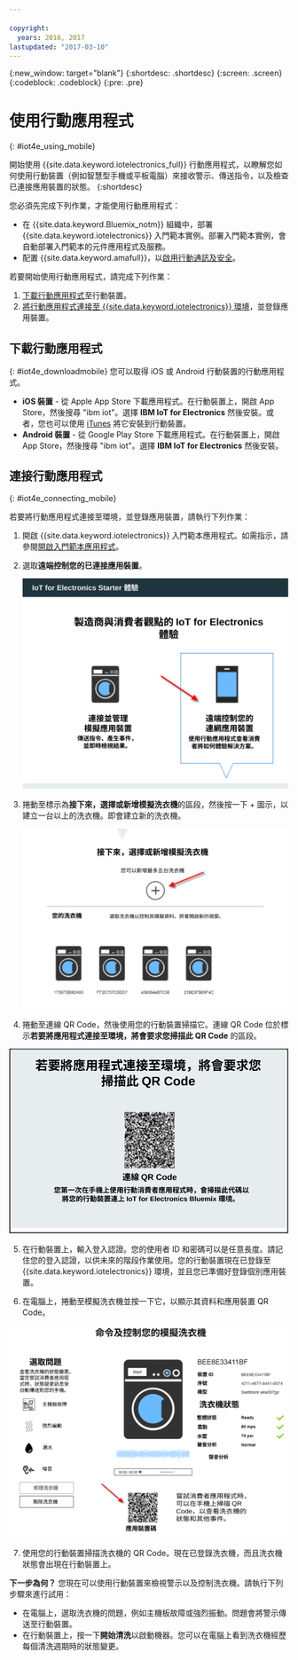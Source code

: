 ```yaml
---

copyright:
  years: 2016, 2017
lastupdated: "2017-03-10"
---
```


<!-- Common attributes used in the template are defined as follows: -->
{:new_window: target="blank"}
{:shortdesc: .shortdesc}
{:screen: .screen}
{:codeblock: .codeblock}
{:pre: .pre}

# 使用行動應用程式
{: #iot4e_using_mobile}

開始使用 {{site.data.keyword.iotelectronics_full}} 行動應用程式，以瞭解您如何使用行動裝置（例如智慧型手機或平板電腦）來接收警示、傳送指令，以及檢查已連接應用裝置的狀態。
{:shortdesc}

您必須先完成下列作業，才能使用行動應用程式：
  - 在 {{site.data.keyword.Bluemix_notm}} 組織中，部署 {{site.data.keyword.iotelectronics}} 入門範本實例。部署入門範本實例，會自動部署入門範本的元件應用程式及服務。
  - 配置 {{site.data.keyword.amafull}}，以[啟用行動通訊及安全](iotelectronics_config_mca.html)。

若要開始使用行動應用程式，請完成下列作業：
1. [下載行動應用程式](#iot4e_downloadmobile)至行動裝置。
2. [將行動應用程式連接至 {{site.data.keyword.iotelectronics}} 環境](#iot4e_connecting_mobile)，並登錄應用裝置。


## 下載行動應用程式
{: #iot4e_downloadmobile}
您可以取得 iOS 或 Android 行動裝置的行動應用程式。
- **iOS 裝置** - 從 Apple App Store 下載應用程式。在行動裝置上，開啟 App Store，然後搜尋 "ibm iot"。選擇 **IBM IoT for Electronics** 然後安裝。或者，您也可以使用 [iTunes](https://itunes.apple.com/us/app/ibm-iot-for-electronics/id1103404928?ls=1&mt=8) 將它安裝到行動裝置。
- **Android 裝置** - 從 Google Play Store 下載應用程式。在行動裝置上，開啟 App Store，然後搜尋 "ibm iot"。選擇 **IBM IoT for Electronics** 然後安裝。

## 連接行動應用程式
{: #iot4e_connecting_mobile}

若要將行動應用程式連接至環境，並登錄應用裝置，請執行下列作業：

1. 開啟 {{site.data.keyword.iotelectronics}} 入門範本應用程式。如需指示，請參閱[開啟入門範本應用程式](iot4ecreatingappliances.html#iot4e_openAppMain)。

2. 選取**遠端控制您的已連接應用裝置**。

    ![{{site.data.keyword.iotelectronics}} 入門範本體驗](images/IoT4E_remotely_option.svg "{{site.data.keyword.iotelectronics}} 入門範本體驗")

3. 捲動至標示為**接下來，選擇或新增模擬洗衣機**的區段，然後按一下 + 圖示，以建立一台以上的洗衣機。即會建立新的洗衣機。

    ![新增洗衣機](images/IoT4E_add_washer.svg "新增洗衣機")

4.	捲動至連線 QR Code，然後使用您的行動裝置掃描它。連線 QR Code 位於標示**若要將應用程式連接至環境，將會要求您掃描此 QR Code** 的區段。

  ![連線 QR Code。](images/iot4e_mobile_connect_QR.svg "{{site.data.keyword.iotelectronics}} 連線 QR Code")

5. 在行動裝置上，輸入登入認證。您的使用者 ID 和密碼可以是任意長度。請記住您的登入認證，以供未來的階段作業使用。您的行動裝置現在已登錄至 {{site.data.keyword.iotelectronics}} 環境，並且您已準備好登錄個別應用裝置。

6. 在電腦上，捲動至模擬洗衣機並按一下它，以顯示其資料和應用裝置 QR Code。

  ![選取洗衣機。](images/IoT4E_mobile_washer_QR.svg "選取洗衣機。")

7.	使用您的行動裝置掃描洗衣機的 QR Code。現在已登錄洗衣機，而且洗衣機狀態會出現在行動裝置上。

**下一步為何？**
您現在可以使用行動裝置來檢視警示以及控制洗衣機。請執行下列步驟來進行試用：
  - 在電腦上，選取洗衣機的問題，例如主機板故障或強烈振動。問題會將警示傳送至行動裝置。
  - 在行動裝置上，按一下**開始清洗**以啟動機器。您可以在電腦上看到洗衣機經歷每個清洗週期時的狀態變更。
